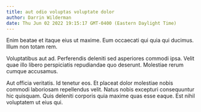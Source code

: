 ```yaml
---
title: aut odio voluptas voluptate dolor
author: Darrin Wilderman
date: Thu Jun 02 2022 19:15:17 GMT-0400 (Eastern Daylight Time)
---
```

Enim beatae et itaque eius ut maxime. Eum occaecati qui quia qui ducimus. Illum non totam rem.

 Voluptatibus aut ad. Perferendis deleniti sed asperiores commodi ipsa. Velit quae illo libero perspiciatis repudiandae quo deserunt. Molestiae rerum cumque accusamus.

 Aut officia veritatis. Id tenetur eos. Et placeat dolor molestiae nobis commodi laboriosam repellendus velit. Natus nobis excepturi consequuntur hic quisquam. Quis deleniti corporis quia maxime quas esse eaque. Est nihil voluptatem ut eius qui.
